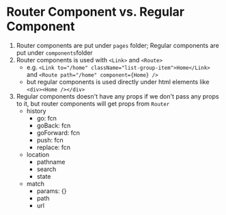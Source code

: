 # Router Component vs. Regular Component
1. Router components are put under `pages` folder; Regular components are put under `components`folder
2. Router components is used with `<Link>` and `<Route>`
    - e.g. `<Link to="/home" className="list-group-item">Home</Link>` and `<Route path="/home" component={Home} />`
    - but regular components is used directly under html elements like `<div><Home /></div>`
3. Regular components doesn't have any props if we don't pass any props to it, but router components will get props from `Router`
    - history
        - go: fcn
        - goBack: fcn
        - goForward: fcn
        - push: fcn
        - replace: fcn
    - location
        - pathname 
        - search
        - state
    - match
        - params: {}
        - path
        - url
